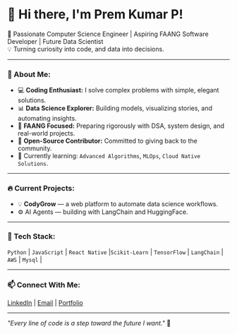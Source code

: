 # 👋 Hi there, I'm Prem Kumar P!

🎯 Passionate Computer Science Engineer | Aspiring FAANG Software Developer | Future Data Scientist  
💡 Turning curiosity into code, and data into decisions.

---

### 🚀 About Me:
- 💻 **Coding Enthusiast:** I solve complex problems with simple, elegant solutions.
- 📊 **Data Science Explorer:** Building models, visualizing stories, and automating insights.
- 🧠 **FAANG Focused:** Preparing rigorously with DSA, system design, and real-world projects.
- 🤖 **Open-Source Contributor:** Committed to giving back to the community.
- 🌱 Currently learning: `Advanced Algorithms`, `MLOps`, `Cloud Native Solutions`.

---

### 🔥 Current Projects:
- 💡 **CodyGrow** — a web platform to automate data science workflows.
- ⚙️ AI Agents — building with LangChain and HuggingFace.

---

### 🧰 Tech Stack:
`Python` | `JavaScript` | `React Native` |`Scikit-Learn` | `TensorFlow` | `LangChain` | `AWS` | `Mysql` |  

---

### 📫 Connect With Me:
[LinkedIn](https://www.linkedin.com/in/prem-kumar-p-146873259/) | [Email](mailto:premppk16022006@gmail.com) | [Portfolio](https://prem-portfolio-dde53.web.app/)

---

*"Every line of code is a step toward the future I want."* 🚀


<!---
prem1645/prem1645 is a ✨ special ✨ repository because its `README.md` (this file) appears on your GitHub profile.
You can click the Preview link to take a look at your changes.
--->
